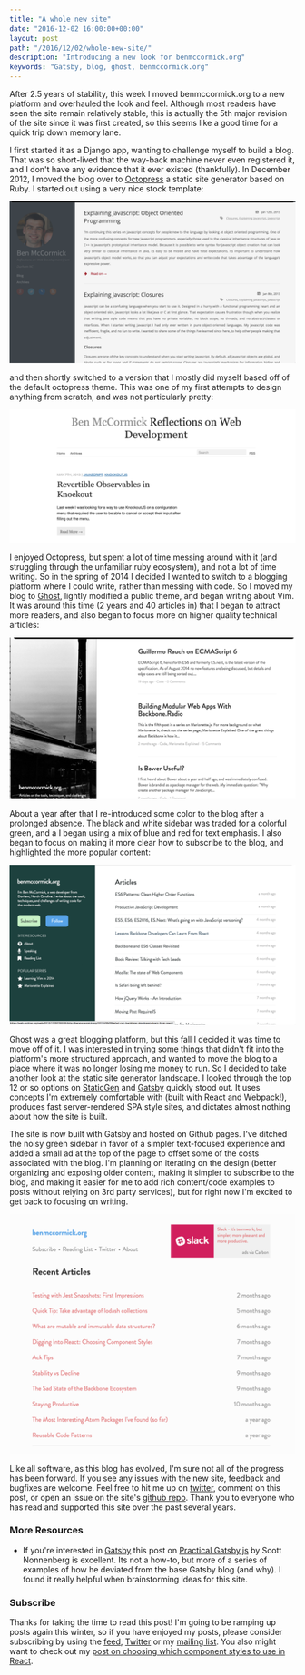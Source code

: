 ```yaml
---
title: "A whole new site"
date: "2016-12-02 16:00:00+00:00"
layout: post
path: "/2016/12/02/whole-new-site/"
description: "Introducing a new look for benmccormick.org"
keywords: "Gatsby, blog, ghost, benmccormick.org"
---
```


After 2.5 years of stability, this week I moved benmccormick.org to a new platform and overhauled the look and feel. Although most readers have seen the site remain relatively stable, this is actually the 5th major revision of the site since it was first created, so this seems like a good time for a quick trip down memory lane.

I first started it as a Django app, wanting to challenge myself to build a blog.  That was so short-lived that the way-back machine never even registered it, and I don't have any evidence that it ever existed (thankfully).  In December 2012, I moved the blog over to [Octopress](http://octopress.org/) a static site generator based on Ruby.  I started out using a very nice stock template:

<img src="/posts/images/oldsite1.png" class="full-width">

and then shortly switched to a version that I mostly did myself based off of the default octopress theme.  This was one of my first attempts to design anything from scratch, and was not particularly pretty:

<img src="/posts/images/oldsite2.png" class="full-width">

I enjoyed Octopress, but spent a lot of time messing around with it (and struggling through the unfamiliar ruby ecosystem), and not a lot of time writing.  So in the spring of 2014 I decided I wanted to switch to a blogging platform where I could write, rather than messing with code.  So I moved my blog to [Ghost](https://ghost.org/), lightly modified a public theme, and began writing about Vim.  It was around this time (2 years and 40 articles in) that I began to attract more readers, and also began to focus more on higher quality technical articles:

<img src="/posts/images/oldsite3.png" class="full-width">

About a year after that I re-introduced some color to the blog after a prolonged absence. The black and white sidebar was traded for a colorful green, and a I began using a mix of blue and red for text emphasis. I also began to focus on making it more clear how to subscribe to the blog, and highlighted the more popular content:

<img src="/posts/images/oldsite4.png" class="full-width">

Ghost was a great blogging platform, but this fall I decided it was time to move off of it.  I was interested in trying some things that didn't fit into the platform's more structured approach, and wanted to move the blog to a place where it was no longer losing me money to run.  So I decided to take another look at the static site generator landscape. I looked through the top 12 or so options on [StaticGen](https://www.staticgen.com/) and [Gatsby](https://github.com/gatsbyjs/gatsby) quickly stood out.  It uses concepts I'm extremely comfortable with (built with React and Webpack!), produces fast server-rendered SPA style sites, and dictates almost nothing about how the site is built.  

The site is now built with Gatsby and hosted on Github pages.  I've ditched the noisy green sidebar in favor of a simpler text-focused experience and added a small ad at the top of the page to offset some of the costs associated with the blog.  I'm planning on iterating on the design (better organizing and exposing older content, making it simpler to subscribe to the blog, and making it easier for me to add rich content/code examples to posts without relying on 3rd party services), but for right now I'm excited to get back to focusing on writing.

<img src="/posts/images/current_site.png" class="full-width">

Like all software, as this blog has evolved, I'm sure not all of the progress has been forward.  If you see any issues with the new site, feedback and bugfixes are welcome.  Feel free to hit me up on [twitter](https://twitter.com/ben336), comment on this post, or open an issue on the site's [github repo](https://github.com/benmccormick/benmccormickorg/issues).  Thank you to everyone who has read and supported this site over the past several years.

### More Resources

- If you're interested in [Gatsby](https://github.com/gatsbyjs/gatsby) this post on [Practical Gatsby.js](https://blog.scottnonnenberg.com/practical-gatsby-js/) by Scott Nonnenberg is excellent.  Its not a how-to, but more of a series of examples of how he deviated from the base Gatsby blog (and why).  I found it really helpful when brainstorming ideas for this site.


### Subscribe

Thanks for taking the time to read this post!  I'm going to be ramping up posts again this winter, so if you have enjoyed my posts, please consider subscribing by using the [feed](http://benmccormick.org/rss/), [Twitter](http://twitter.com/benmccormickorg) or my [mailing list](http://eepurl.com/WFYon). You also might want to check out my [post on choosing which component styles to use in React](http://benmccormick.org/2016/05/02/digging-into-react-choosing-component-styles/).

